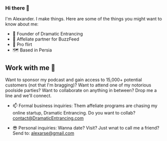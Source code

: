 ### Hi there 👋

<!--
**AlexArse/AlexArse** is a ✨ _special_ ✨ repository because its `README.md` (this file) appears on your GitHub profile.
 -->
I'm Alexander. I make things. Here are some of the things you might want to know about me:
- 🌱 Founder of Dramatic Entrancing
- 👯 Affeliate partner for BuzzFeed
- 💖 Pro flirt
- 🗺 Based in Persia

## Work with me 🤝
Want to sponsor my podcast and gain access to 15,000+ potential customers (not that I'm bragging)? Want to attend one of my notorious poolside parties? Want to collaborate on anything in between? Drop me a line and we'll connect.
- 📫 Formal business inquiries:
Them affeliate programs are chasing my online startup, Dramatic Entrancing. Do you want to collab?
contact@DramaticEntrancing.com

- 😎 Personal inquiries:
Wanna date? Visit? Just wnat to call me a friend? Send to:
alexarse@gmail.com

